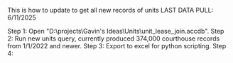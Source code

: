 This is how to update to get all new records of units
LAST DATA PULL: 6/11/2025

Step 1: Open "D:\projects\Gavin's Ideas\Units\unit_lease_join.accdb".
Step 2: Run new units query, currently produced 374,000 courthouse records from 1/1/2022 and newer.
Step 3: Export to excel for python scripting.
Step 4: